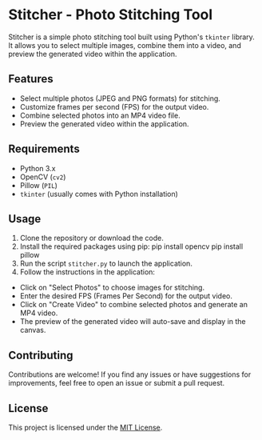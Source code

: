# Stitcher - Photo Stitching Tool

Stitcher is a simple photo stitching tool built using Python's `tkinter` library. It allows you to select multiple images, combine them into a video, and preview the generated video within the application.

## Features

- Select multiple photos (JPEG and PNG formats) for stitching.
- Customize frames per second (FPS) for the output video.
- Combine selected photos into an MP4 video file.
- Preview the generated video within the application.

## Requirements

- Python 3.x
- OpenCV (`cv2`)
- Pillow (`PIL`)
- `tkinter` (usually comes with Python installation)

## Usage

1. Clone the repository or download the code.
2. Install the required packages using pip:
pip install opencv
pip install pillow
4. Run the script `stitcher.py` to launch the application.
5. Follow the instructions in the application:
- Click on "Select Photos" to choose images for stitching.
- Enter the desired FPS (Frames Per Second) for the output video.
- Click on "Create Video" to combine selected photos and generate an MP4 video.
- The preview of the generated video will auto-save and display in the canvas.

## Contributing

Contributions are welcome! If you find any issues or have suggestions for improvements, feel free to open an issue or submit a pull request.

## License

This project is licensed under the [MIT License](LICENSE).
